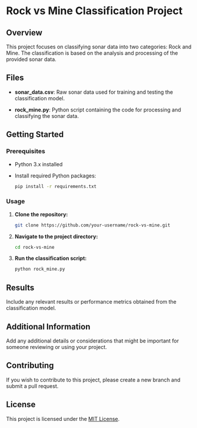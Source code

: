 # Rock vs Mine Classification Project

## Overview

This project focuses on classifying sonar data into two categories: Rock and Mine. The classification is based on the analysis and processing of the provided sonar data.

## Files

- **sonar_data.csv**: Raw sonar data used for training and testing the classification model.

- **rock_mine.py**: Python script containing the code for processing and classifying the sonar data.

## Getting Started

### Prerequisites

- Python 3.x installed
- Install required Python packages:

    ```bash
    pip install -r requirements.txt
    ```

### Usage

1. **Clone the repository:**

    ```bash
    git clone https://github.com/your-username/rock-vs-mine.git
    ```

2. **Navigate to the project directory:**

    ```bash
    cd rock-vs-mine
    ```

3. **Run the classification script:**

    ```bash
    python rock_mine.py
    ```

## Results

Include any relevant results or performance metrics obtained from the classification model.

## Additional Information

Add any additional details or considerations that might be important for someone reviewing or using your project.

## Contributing

If you wish to contribute to this project, please create a new branch and submit a pull request.

## License

This project is licensed under the [MIT License](LICENSE).

